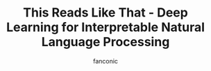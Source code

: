 ---
title: This Reads Like That - Deep Learning for Interpretable Natural Language Processing  
author: fanconic
paperauthors: Claudio Fanconi*, Moritz Vandenhirtz*, Severin Husmann, Julia E. Vogt
categories: [ Natural Language Processing, Interpretability, Prototype Learning ]
image: assets/images/thisreadslikethat.png 
venue:  Proceedings of the 2023 Conference on Empirical Methods in Natural Language Processing
link: https://aclanthology.org/2023.emnlp-main.869/
pdf: https://aclanthology.org/2023.emnlp-main.869.pdf
github: https://github.com/fanconic/this_reads_like_that
---